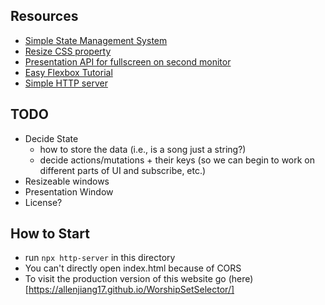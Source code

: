 ## Resources

* [Simple State Management System](https://css-tricks.com/build-a-state-management-system-with-vanilla-javascript/)
* [Resize CSS property](https://www.w3schools.com/cssref/playit.asp?filename=playcss_resize&preval=both)
* [Presentation API for fullscreen on second monitor](https://developer.mozilla.org/en-US/docs/Web/API/Presentation_API)
* [Easy Flexbox Tutorial](https://css-tricks.com/snippets/css/a-guide-to-flexbox/)
* [Simple HTTP server](https://www.npmjs.com/package/http-server)

## TODO

* Decide State
  * how to store the data (i.e., is a song just a string?)
  * decide actions/mutations + their keys (so we can begin to work on different parts of UI and subscribe, etc.)
* Resizeable windows
* Presentation Window
* License?

## How to Start

* run `npx http-server` in this directory
* You can't directly open index.html because of CORS
* To visit the production version of this website go (here)[https://allenjiang17.github.io/WorshipSetSelector/]

